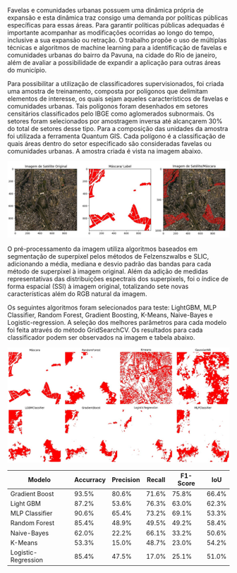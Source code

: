 Favelas e comunidades urbanas possuem uma dinâmica própria de expansão e esta dinâmica traz consigo
uma demanda por políticas públicas específicas para essas áreas. Para garantir políticas públicas adequadas 
é importante acompanhar as modificações ocorridas ao longo do tempo, 
inclusive a sua expansão ou retração. O trabalho propõe o uso de múltiplas técnicas e algoritmos de 
machine learning para a identificação de favelas e comunidades urbanas do bairro da Pavuna, na cidade
do Rio de janeiro, além de avaliar a possibilidade de expandir a aplicação para outras áreas do município.  

Para possibilitar a utilização de classificadores supervisionados, foi criada uma amostra de
treinamento, composta por polígonos que delimitam elementos de interesse, os quais sejam
aqueles característicos de favelas e comunidades urbanas. Tais polígonos foram desenhados
em setores censitários classificados pelo IBGE como aglomerados subnormais.
Os setores foram selecionados por amostragem inversa até alcançarem 30% do total
de setores desse tipo. Para a composição das unidades da amostra foi utilizada a 
ferramenta Quantum GIS. Cada polígono é a classificação de quais áreas
dentro do setor especificado são consideradas favelas ou comunidades urbanas. A amostra criada é vista na imagem abaixo.

![Imagem de satélite e máscara](https://github.com/migconforto/pavuna_ahs/blob/main/images/Image_orig.jpeg)


O pré-processamento da imagem utiliza algoritmos baseados em segmentação de superpixel pelos métodos de Felzenszwalbs e SLIC, 
adicionando a média, mediana e desvio padrão das bandas para cada método de superpixel à imagem original. Além da adição de medidas 
representativas das distribuições espectrais dos superpixels, foi o índice de forma espacial (SSI) à imagem original, totalizando 
sete novas características além do RGB natural da imagem.

Os seguintes algoritmos foram selecionados para teste: LightGBM, MLP Classifier, Random Forest, Gradient Boosting, K-Means, 
Naive-Bayes e Logistic-regression. A seleção dos melhores parâmetros para cada modelo foi feita através do método
GridSearchCV. Os resultados para cada classificador podem ser observados na imagem e tabela abaixo.

![Predição dos modelos finais](https://github.com/migconforto/pavuna_ahs/blob/main/images/models_pred.png)


| Modelo | Accurracy | Precision | Recall | F1-Score | IoU |
|---|---|---|---|---|---|
| Gradient Boost | 93.5% | 80.6% | 71.6% | 75.8% | 66.4% |
| Light GBM | 87.2% | 53.6% | 76.3% | 63.0% | 62.3% |
| MLP Classifier | 90.6% | 65.4% | 73.2% | 69.1% | 53.3% |
| Random Forest | 85.4% | 48.9% | 49.5% | 49.2% | 58.4% |
| Naive-Bayes | 62.0% | 22.2% | 66.1% | 33.2% | 50.6% |
| K-Means | 53.3% | 15.0% | 48.7% | 23.0% | 54.2% |
| Logistic-Regression | 85.4% | 47.5% | 17.0% | 25.1% | 51.0% |
